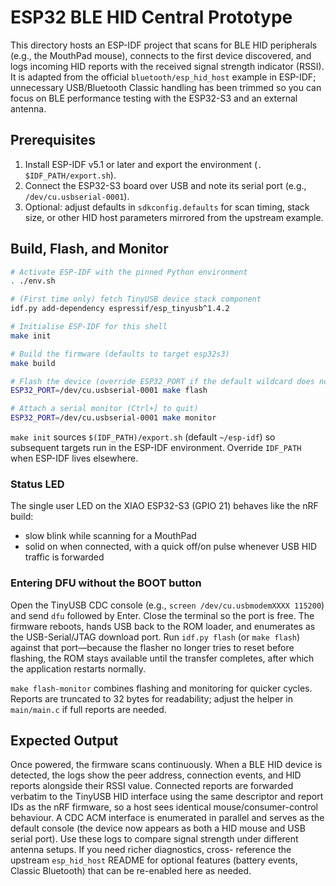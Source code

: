 # ESP32 BLE HID Central Prototype

This directory hosts an ESP-IDF project that scans for BLE HID peripherals (e.g., the MouthPad mouse),
connects to the first device discovered, and logs incoming HID reports with the received signal strength
indicator (RSSI). It is adapted from the official `bluetooth/esp_hid_host` example in ESP-IDF; unnecessary
USB/Bluetooth Classic handling has been trimmed so you can focus on BLE performance testing with the
ESP32-S3 and an external antenna.

## Prerequisites

1. Install ESP-IDF v5.1 or later and export the environment (`. $IDF_PATH/export.sh`).
2. Connect the ESP32-S3 board over USB and note its serial port (e.g., `/dev/cu.usbserial-0001`).
3. Optional: adjust defaults in `sdkconfig.defaults` for scan timing, stack size, or other HID host
   parameters mirrored from the upstream example.

## Build, Flash, and Monitor

```bash
# Activate ESP-IDF with the pinned Python environment
. ./env.sh

# (First time only) fetch TinyUSB device stack component
idf.py add-dependency espressif/esp_tinyusb^1.4.2

# Initialise ESP-IDF for this shell
make init

# Build the firmware (defaults to target esp32s3)
make build

# Flash the device (override ESP32_PORT if the default wildcard does not match)
ESP32_PORT=/dev/cu.usbserial-0001 make flash

# Attach a serial monitor (Ctrl+] to quit)
ESP32_PORT=/dev/cu.usbserial-0001 make monitor
```

`make init` sources `$(IDF_PATH)/export.sh` (default `~/esp-idf`) so subsequent
targets run in the ESP-IDF environment. Override `IDF_PATH` when ESP-IDF lives
elsewhere.

### Status LED

The single user LED on the XIAO ESP32-S3 (GPIO 21) behaves like the nRF build:
- slow blink while scanning for a MouthPad
- solid on when connected, with a quick off/on pulse whenever USB HID traffic is forwarded

### Entering DFU without the BOOT button

Open the TinyUSB CDC console (e.g., `screen /dev/cu.usbmodemXXXX 115200`) and send
`dfu` followed by Enter. Close the terminal so the port is free. The firmware
reboots, hands USB back to the ROM loader, and enumerates as the USB-Serial/JTAG
download port. Run `idf.py flash` (or `make flash`) against that port—because the
flasher no longer tries to reset before flashing, the ROM stays available until
the transfer completes, after which the application restarts normally.

`make flash-monitor` combines flashing and monitoring for quicker cycles. Reports are truncated to 32
bytes for readability; adjust the helper in `main/main.c` if full reports are needed.

## Expected Output

Once powered, the firmware scans continuously. When a BLE HID device is detected, the logs show the peer
address, connection events, and HID reports alongside their RSSI value. Connected reports are forwarded
verbatim to the TinyUSB HID interface using the same descriptor and report IDs as the nRF firmware, so a
host sees identical mouse/consumer-control behaviour. A CDC ACM interface is enumerated in parallel and
serves as the default console (the device now appears as both a HID mouse and USB serial port). Use these
logs to compare signal strength under different antenna setups. If you need richer diagnostics, cross-
reference the upstream `esp_hid_host` README for optional features (battery events, Classic Bluetooth)
that can be re-enabled here as needed.

